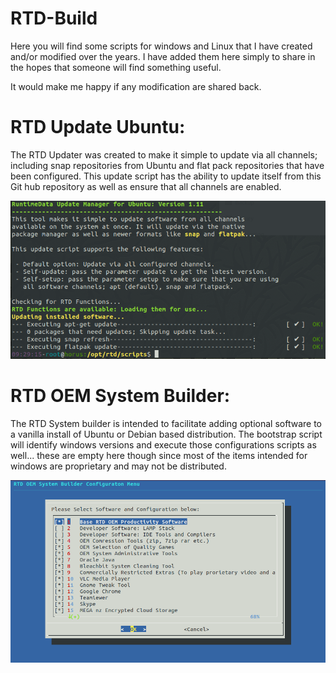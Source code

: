 # RTD-Build

Here you will find some scripts for windows and Linux that I have created and/or modified over the years. I have added them here simply to share in the hopes that someone will find something useful. 

It would make me happy if any modification are shared back. 

# RTD Update Ubuntu:
The RTD Updater was created to make it simple to update via all channels; including snap repositories from Ubuntu and flat pack repositories that have been configured. This update script has the ability to update itself from this Git hub repository as well as ensure that all channels are enabled.

![RTD Update Screenshot](Media_files/Scr1.png?raw=true "Executing the Script")

# RTD OEM System Builder: 
The RTD System builder is intended to facilitate adding optional software to a vanilla install of Ubuntu or Debian based distribution. The bootstrap script will identify windows versions and execute those configurations scripts as well... these are empty here though since most of the items intended for windows are proprietary and may not be distributed. 

![RTD Builder Screenshot](Media_files/Scr2.png?raw=true "Executing the Script")

